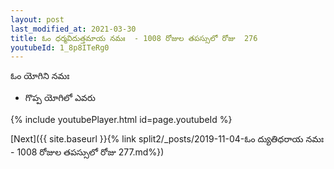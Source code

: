 ```yaml
---
layout: post
last_modified_at: 2021-03-30
title: ఓం ధర్మవిదుత్తమాయ నమః  - 1008 రోజుల తపస్సులో రోజు  276
youtubeId: 1_8p8ITeRg0
---
```

 
 
 ఓం యోగిని నమః  
 
 -  గొప్ప యోగిలో ఎవరు 
 
  
 
  
 
 
 
 
 
 


{% include youtubePlayer.html id=page.youtubeId %}
 
[Next]({{ site.baseurl }}{% link  split2/_posts/2019-11-04-ఓం ద్యుతిధరాయ నమః  - 1008 రోజుల తపస్సులో రోజు  277.md%})
 

